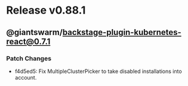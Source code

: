 # Release v0.88.1

## @giantswarm/backstage-plugin-kubernetes-react@0.7.1

### Patch Changes

- f4d5ed5: Fix MultipleClusterPicker to take disabled installations into account.
